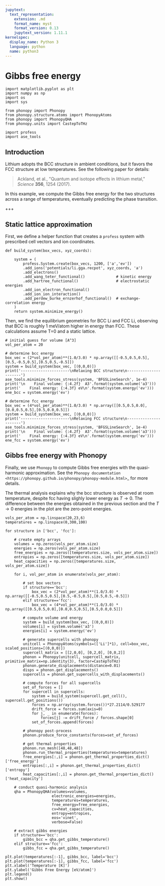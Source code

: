 ```yaml
---
jupytext:
  text_representation:
    extension: .md
    format_name: myst
    format_version: 0.13
    jupytext_version: 1.11.1
kernelspec:
  display_name: Python 3
  language: python
  name: python3
---
```


# Gibbs free energy

```{code-cell} ipython3
import matplotlib.pyplot as plt
import numpy as np
import os
import sys

from phonopy import Phonopy
from phonopy.structure.atoms import PhonopyAtoms
from phonopy import PhonopyQHA
from phonopy.units import CastepToTHz

import profess
import ase_tools
```

## Introduction

Lithium adopts the BCC structure in ambient conditions, but it favors the FCC structure at low temperatures. See the following paper for details:

> Ackland, et al., "Quantum and isotope effects in lithium metal," _Science_ **356**, 1254 (2017).

In this example, we compute the Gibbs free energy for the two structures across a range of temperatures, eventually predicting the phase transition.

+++

## Static lattice approximation

First, we define a helper function that creates a ``profess`` system with prescribed cell vectors and ion coordinates.

```{code-cell} ipython3
def build_system(box_vecs, xyz_coords):

    system = (
        profess.System.create(box_vecs, 1200, ['a','ev'])
        .add_ions('potentials/li.gga.recpot', xyz_coords, 'a')
        .add_electrons()
        .add_wang_teter_functional()              # kinetic energy
        .add_hartree_functional()                 # electrostatic energies
        .add_ion_electron_functional()
        .add_ion_ion_interaction()
        .add_perdew_burke_ernzerhof_functional()  # exchange-correlation energy
    )
    return system.minimize_energy()
```

Then, we find the equilibrium geometries for BCC Li and FCC Li, observing that BCC is roughly 1 meV/atom higher in energy than FCC. These calculations assume T=0 and a static lattice.

```{code-cell} ipython3
# initial guess for volume [A^3]
vol_per_atom = 20

# determine bcc energy
box_vec = (2*vol_per_atom)**(1.0/3.0) * np.array([[-0.5,0.5,0.5],[0.5,-0.5,0.5],[0.5,0.5,-0.5]])
system = build_system(box_vec, [(0,0,0)])
print('----------------------\nRelaxing BCC structure\n----------------------')
ase_tools.minimize_forces_stress(system, 'BFGSLineSearch', 1e-4)
print('\n    Final volume: {:4.2f}  A3'.format(system.volume('a3')))
print('    Final energy: {:4.3f} eV\n'.format(system.energy('ev')))
ene_bcc = system.energy('ev')

# determine fcc energy
box_vec = (4*vol_per_atom)**(1.0/3.0) * np.array([[0.5,0.5,0.0],[0.0,0.5,0.5],[0.5,0.0,0.5]])
system = build_system(box_vec, [(0,0,0)])
print('----------------------\nRelaxing FCC structure\n----------------------')
ase_tools.minimize_forces_stress(system, 'BFGSLineSearch', 1e-4)
print('\n    Final volume: {:4.2f}  A3'.format(system.volume('a3')))
print('    Final energy: {:4.3f} eV\n'.format(system.energy('ev')))
ene_fcc = system.energy('ev')
```

## Gibbs free energy with Phonopy

Finally, we use ``Phonopy`` to compute Gibbs free energies with the quasi-harmonic approximation.
See the `Phonopy documentation <https://phonopy.github.io/phonopy/phonopy-module.html>`_ for more details.

The thermal analysis explains why the bcc structure is observed at room temperature, despite fcc having slighly lower energy as $T\to 0$. The difference between the energies obtained in the previous section and the $T\to 0$ energies in the plot are the zero-point energies.

```{code-cell} ipython3
vols_per_atom = np.linspace(20,23,6)
temperatures = np.linspace(0,300,100)

for structure in ['bcc', 'fcc']:

    # create empty arrays
    volumes = np.zeros(vols_per_atom.size)
    energies = np.zeros(vols_per_atom.size)
    free_energies = np.zeros([temperatures.size, vols_per_atom.size])
    entropies = np.zeros([temperatures.size, vols_per_atom.size])
    heat_capacities = np.zeros([temperatures.size, vols_per_atom.size])

    for i, vol_per_atom in enumerate(vols_per_atom):

        # set box vectors
        if structure=='bcc':
            box_vec = (2*vol_per_atom)**(1.0/3.0) * np.array([[-0.5,0.5,0.5],[0.5,-0.5,0.5],[0.5,0.5,-0.5]])
        elif structure=='fcc':
            box_vec = (4*vol_per_atom)**(1.0/3.0) * np.array([[0.5,0.5,0.0],[0.0,0.5,0.5],[0.5,0.0,0.5]])

        # compute volume and energy
        system = build_system(box_vec, [(0,0,0)])
        volumes[i] = system.volume('a3')
        energies[i] = system.energy('ev')

        # generate supercells with phonopy
        unitcell = PhonopyAtoms(symbols=(['Li']*1), cell=box_vec, scaled_positions=[(0,0,0)])
        supercell_matrix = [[2,0,0], [0,2,0], [0,0,2]]
        phonon = Phonopy(unitcell, supercell_matrix, primitive_matrix=np.identity(3), factor=CastepToTHz)
        phonon.generate_displacements(distance=0.01)
        disps = phonon.get_displacements()
        supercells = phonon.get_supercells_with_displacements()

        # compute forces for all supercells
        set_of_forces = []
        for supercell in supercells:
            system = build_system(supercell.get_cell(), supercell.get_positions())
            forces = np.array(system.forces())*27.2114/0.529177
            drift_force = forces.sum(axis=0)
            for j, _ in enumerate(forces):
                forces[j] -= drift_force / forces.shape[0]
            set_of_forces.append(forces)

        # phonopy post-process
        phonon.produce_force_constants(forces=set_of_forces)

        # get thermal properties
        phonon.run_mesh([48,48,48])
        phonon.run_thermal_properties(temperatures=temperatures)
        free_energies[:,i] = phonon.get_thermal_properties_dict()['free_energy']
        entropies[:,i] = phonon.get_thermal_properties_dict()['entropy']
        heat_capacities[:,i] = phonon.get_thermal_properties_dict()['heat_capacity']
        
    # conduct quasi-harmonic analysis
    qha = PhonopyQHA(volumes=volumes,
                     electronic_energies=energies,
                     temperatures=temperatures,
                     free_energy=free_energies,
                     cv=heat_capacities,
                     entropy=entropies,
                     eos='vinet',
                     verbose=False)

    # extract gibbs energies
    if structure=='bcc':
        gibbs_bcc = qha.get_gibbs_temperature()
    elif structure=='fcc':
        gibbs_fcc = qha.get_gibbs_temperature()

plt.plot(temperatures[:-1], gibbs_bcc, label='bcc')
plt.plot(temperatures[:-1], gibbs_fcc, label='fcc')
plt.xlabel('Temperature [K]')
plt.ylabel('Gibbs Free Energy [eV/atom]')
plt.legend()
plt.show()
```
